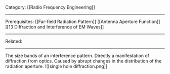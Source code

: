 Category: [[Radio Frequency Engineering]]
___
Prerequisites: [[Far-field Radiation Pattern]] [[Antenna Aperture Function]] [[13 Diffraction and Interference of EM Waves]]
___
Related:
___
The size bands of an interference pattern. Directly a manifestation of diffraction from optics. Caused by abrupt changes in the distribution of the radiation aperture. 
![[single hole diffraction.png]]
